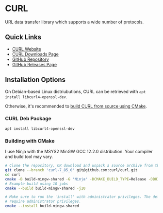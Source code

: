 # CURL

URL data transfer library which supports a wide number of protocols.

## Quick Links

- [CURL Website](https://curl.se/)
- [CURL Downloads Page](https://curl.se/download.html)
- [GitHub Repository](https://github.com/curl/curl)
- [GitHub Releases Page](https://github.com/curl/curl/releases)

## Installation Options

On Debian-based Linux distriubutions, CURL can be retrieved with `apt install libcurl4-openssl-dev`.

Otherwise, it's recommended to [build CURL from source using CMake](#building-with-cmake).

### CURL Deb Package

`apt install libcurl4-openssl-dev`

### Building with CMake

I use Ninja with the MSYS2 MinGW GCC 12.2.0 distribution. Your compiler and build tool may vary.

``` sh
# Clone the repository, OR download and unpack a source archive from the downloads page
git clone --branch 'curl-7_85_0' git@github.com:curl/curl.git
cd curl
cmake -B build-mingw-shared -G 'Ninja' -DCMAKE_BUILD_TYPE=Release -DBUILD_TESTING=OFF
# Example build using 10 jobs
cmake --build build-mingw-shared -j10

# Make sure to run the 'install' with administrator privileges. The default install directory will
# require administrator privileges.
cmake --install build-mingw-shared
```
